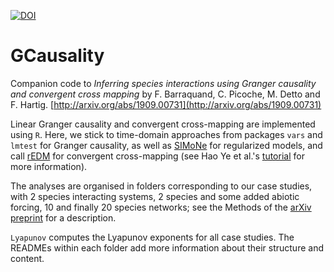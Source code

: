 [![DOI](https://zenodo.org/badge/DOI/10.5281/zenodo.3967592.svg)](https://doi.org/10.5281/zenodo.3967592)


# GCausality

Companion code to *Inferring species interactions using Granger causality and convergent cross mapping* by F. Barraquand, C. Picoche, M. Detto and F. Hartig. [http://arxiv.org/abs/1909.00731](http://arxiv.org/abs/1909.00731)

Linear Granger causality and convergent cross-mapping are implemented using ``R``. Here, we stick to time-domain approaches from packages ``vars`` and ``lmtest`` for Granger causality, as well as [SIMoNe](https://github.com/cran/simone) for regularized models, and call [rEDM](https://ha0ye.github.io/rEDM/) for convergent cross-mapping (see Hao Ye et al.'s [tutorial](https://ha0ye.github.io/rEDM/articles/rEDM.html) for more information). 

The analyses are organised in folders corresponding to our case studies, with 2 species interacting systems, 2 species and some added abiotic forcing, 10 and finally 20 species networks;  see the Methods of the [arXiv preprint](http://arxiv.org/abs/1909.00731) for a description. 

``Lyapunov`` computes the Lyapunov exponents for all case studies. The READMEs within each folder add more information about their structure and content. 


